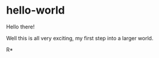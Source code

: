 # hello-world

Hello there!

Well this is all very exciting, my first step into a larger world.

R*
